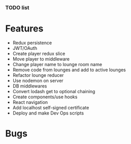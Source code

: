 ### TODO list

# Features
- Redux persistence
- JWT/OAuth
- Create player redux slice
- Move player to middleware
- Change player name to lounge room name
- Remove code from lounges and add to active lounges
- Refactor lounge reducer
- Use nodemon on server
- DB middlewares
- Convert lodash get to optional chaining
- Create components/use hooks
- React navigation
- Add localhost self-signed certificate
- Deploy and make Dev Ops scripts

# Bugs
